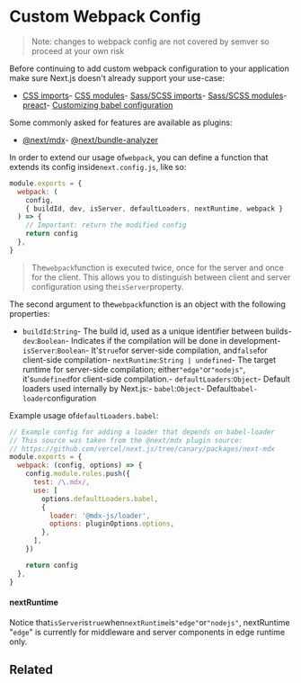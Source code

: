 # Custom Webpack Config

> Note: changes to webpack config are not covered by semver so proceed at your own risk

Before continuing to add custom webpack configuration to your application make sure Next.js doesn't already support your use-case:

- [CSS imports](/docs/basic-features/built-in-css-support#adding-a-global-stylesheet)- [CSS modules](/docs/basic-features/built-in-css-support#adding-component-level-css)- [Sass/SCSS imports](/docs/basic-features/built-in-css-support#sass-support)- [Sass/SCSS modules](/docs/basic-features/built-in-css-support#sass-support)- [preact](https://github.com/vercel/next.js/tree/canary/examples/using-preact)- [Customizing babel configuration](/docs/advanced-features/customizing-babel-config)

Some commonly asked for features are available as plugins:

- [@next/mdx](https://github.com/vercel/next.js/tree/canary/packages/next-mdx)- [@next/bundle-analyzer](https://github.com/vercel/next.js/tree/canary/packages/next-bundle-analyzer)

In order to extend our usage of`webpack`, you can define a function that extends its config inside`next.config.js`, like so:

```js
module.exports = {
  webpack: (
    config,
    { buildId, dev, isServer, defaultLoaders, nextRuntime, webpack }
  ) => {
    // Important: return the modified config
    return config
  },
}

```

> The`webpack`function is executed twice, once for the server and once for the client. This allows you to distinguish between client and server configuration using the`isServer`property.

The second argument to the`webpack`function is an object with the following properties:

- `buildId`:`String`- The build id, used as a unique identifier between builds- `dev`:`Boolean`- Indicates if the compilation will be done in development- `isServer`:`Boolean`- It's`true`for server-side compilation, and`false`for client-side compilation- `nextRuntime`:`String | undefined`- The target runtime for server-side compilation; either`"edge"`or`"nodejs"`, it's`undefined`for client-side compilation.- `defaultLoaders`:`Object`- Default loaders used internally by Next.js:- `babel`:`Object`- Default`babel-loader`configuration

Example usage of`defaultLoaders.babel`:

```js
// Example config for adding a loader that depends on babel-loader
// This source was taken from the @next/mdx plugin source:
// https://github.com/vercel/next.js/tree/canary/packages/next-mdx
module.exports = {
  webpack: (config, options) => {
    config.module.rules.push({
      test: /\.mdx/,
      use: [
        options.defaultLoaders.babel,
        {
          loader: '@mdx-js/loader',
          options: pluginOptions.options,
        },
      ],
    })

    return config
  },
}

```

#### nextRuntime

Notice that`isServer`is`true`when`nextRuntime`is`"edge"`or`"nodejs"`, nextRuntime "`edge`" is currently for middleware and server components in edge runtime only.

## Related


